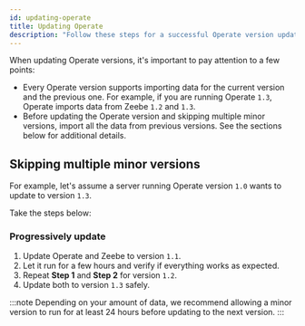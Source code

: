 ```yaml
---
id: updating-operate
title: Updating Operate
description: "Follow these steps for a successful Operate version update."
---
```


When updating Operate versions, it's important to pay attention to a few points:

* Every Operate version supports importing data for the current version and the previous one. For example, if you are running Operate `1.3`, Operate imports data from Zeebe `1.2` and `1.3`.
* Before updating the Operate version and skipping multiple minor versions, import all the data from previous versions. See the sections below for additional details.

## Skipping multiple minor versions

For example, let's assume a server running Operate version `1.0` wants to update to version `1.3`.

Take the steps below:

### Progressively update

1. Update Operate and Zeebe to version `1.1`.
2. Let it run for a few hours and verify if everything works as expected.
3. Repeat **Step 1** and **Step 2** for version `1.2`.
4. Update both to version `1.3` safely.

:::note
Depending on your amount of data, we recommend allowing a minor version to run for at least 24 hours before updating to the next version.
:::
